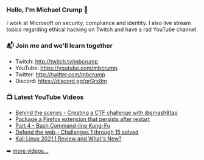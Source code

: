 ### Hello, I'm Michael Crump 👋

I work at Microsoft on security, compliance and identity. I also live stream topics regarding ethical hacking on Twitch and have a rad YouTube channel. 

### 📬 Join me and we'll learn together

- Twitch: http://twitch.tv/mbcrump
- YouTube: https://youtube.com/mbcrump
- Twitter: http://twitter.com/mbcrump
- Discord: https://discord.gg/qrGrx8m

### 📺 Latest YouTube Videos

<!-- YOUTUBE:START -->
- [Behind the scenes - Creating a CTF challenge with @smash8tap](https://www.youtube.com/watch?v=PpGF_t4weQk)
- [Package a Firefox extension that persists after restart](https://www.youtube.com/watch?v=FlO2q3fwdZM)
- [Part 4 - Bash Command-line Kung-Fu](https://www.youtube.com/watch?v=I4ZBSBSmdJQ)
- [Defend the web - Challenges 1 through 15 solved](https://www.youtube.com/watch?v=xUKC0nyjzfM)
- [Kali Linux 2021.1 Review and What's New?](https://www.youtube.com/watch?v=rfIvTYKn1Bg)
<!-- YOUTUBE:END -->

➡️ [more videos...](https://youtube.com/mbcrump)

